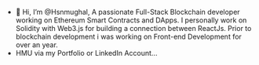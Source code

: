 - 👋 Hi, I’m @Hsnmughal, A passionate Full-Stack Blockchain developer working on Ethereum Smart Contracts and DApps. I personally work on Solidity with Web3.js for building a connection between ReactJs. Prior to blockchain development i was working on Front-end Development for over an year.
- HMU via my Portfolio or LinkedIn Account...
